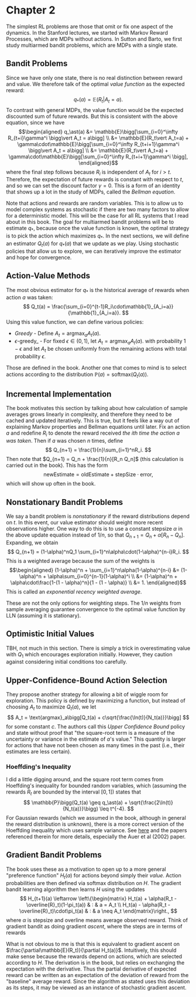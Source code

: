 # Chapter 2

The simplest RL problems are those that omit or fix one aspect of the dynamics.
In the Stanford lectures, we started with Markov Reward Processes, which are
MDPs without actions.  In Sutton and Barto, we first study multiarmed bandit
problems, which are MDPs with a single state.

## Bandit Problems

Since we have only one state, there is no real distinction between reward and
value.  We therefore talk of the optimal _value function_ as the expected
reward:
$$
q_\ast(a) = \mathbb{E}(R_t | A_t = a).
$$
To contrast with general MDPs, the value function would be the expected
discounted sum of future rewards.  But this is consistent with the above
equation, since we have
$$\begin{aligned}
q_\ast(a) &= \mathbb{E}\bigg[\sum_{i=0}^\infty R_{t+i}\gamma^i \bigg\vert A_t =
a\bigg] \\ &= \mathbb{E}(R_t\vert A_t=a) +
\gamma\cdot\mathbb{E}\bigg[\sum_{i=0}^\infty R_{t+i+1}\gamma^i \bigg\vert A_t =
a\bigg] \\ &= \mathbb{E}(R_t\vert A_t=a) +
\gamma\cdot\mathbb{E}\bigg[\sum_{i=0}^\infty R_{t+i+1}\gamma^i \bigg],
\end{aligned}$$
where the final step follows because $R_i$ is independent of $A_t$ for $i>t$.
Therefore, the expectation of future rewards is constant with respect to $t$,
and so we can set the discount factor $\gamma = 0$.  This is a form of an
identity that shows up a lot in the study of MDPs, called the _Bellman
equation_.

Note that actions and rewards are random variables.  This is to allow us to
model complex systems as stochastic if there are two many factors to allow for a
deterministic model.  This will be the case for all RL systems that I read about
in this book.  The goal for multiarmed bandit problems will be to estimate
$q_\ast$, because once the value function is known, the optimal strategy is to
pick the action which maximizes $q_\ast$.  In the next sections, we will define
an estimator $Q_t(a)$ for $q_\ast(a)$ that we update as we play.  Using
stochastic policies that allow us to explore, we can iteratively improve the
estimator and hope for convergence.

## Action-Value Methods

The most obvious estimator for $q_\ast$ is the historical average of rewards
when action $a$ was taken:
$$
Q_t(a) = \frac{\sum_{i=0}^{t-1}R_i\cdot\mathbb{1}_{A_i=a}}{\mathbb{1}_{A_i=a}}.
$$
Using this value function, we can define various policies:
* _Greedy_ - Define $A_t = \text{argmax}_aA_t(a).$
* $\epsilon$-greedy_ - For fixed $\epsilon\in(0,1)$, let
  $A_t = \text{argmax}_aA_t(a).$ with probability $1-\epsilon$ and let $A_t$
  be chosen uniformly from the remaining actions with total probability
  $\epsilon$.

Those are defined in the book.  Another one that comes to mind is to select
actions according to the distribution $\mathbb{P}(a) = \text{softmax}(Q_t(a))$.

## Incremental Implementation

The book motivates this section by talking about how calculation of sample
averages grows linearly in complexity, and therefore they need to be cached and
updated iteratively.  This is true, but it feels like a way out of explaining
Markov properties and Bellman equations until later.  Fix an action $a$ and
redefine $R_i$ to denote the reward received _the $i$th time the action $a$ was
taken_.  Then if $a$ was chosen $n$ times, define
$$
Q_{n+1} = \frac{1}{n}\sum_{i=1}^nR_i.
$$
Then note that $Q_{n+1} = Q_n + \frac{1}{n}[R_n Q_n]$
(this calculation is carried out in the book).  This has the form
$$
\text{newEstimate} = \text{oldEstimate} + \text{stepSize}\cdot\text{error},
$$
which will show up often in the book.

## Nonstationary Bandit Problems

We say a bandit problem is _nonstationary_ if the reward distributions depend on
$t$.  In this event, our value estimator should weight more recent observations
higher.  One way to do this is to use a constant stepsize $\alpha$ in the above
update equation instead of $1/n$, so that $Q_{n+1} = Q_n + \alpha[R_n - Q_n]$.
Expanding, we obtain
$$
Q_{n+1} = (1-\alpha)^nQ_1 \sum_{i=1}^n\alpha\cdot(1-\alpha)^{n-i}R_i.
$$
This is a weighted average because the sum of the weights is
$$\begin{aligned}
(1-\alpha)^n + \sum_{i=1}^n\alpha(1-\alpha)^{n-i}
&= (1-\alpha)^n + \alpha\sum_{i=0}^{n-1}(1-\alpha)^i \\
&= (1-\alpha)^n + \alpha\cdot\frac{1-(1 - \alpha)^n}{1 - (1 - \alpha)} \\
&= 1.
\end{aligned}$$
This is called an _exponential recency weighted average_.

These are not the only options for weighting steps.  The $1/n$ weights from
sample averaging guarantee convergence to the optimal value function by LLN
(assuming it is stationary).

## Optimistic Initial Values

TBH, not much in this section.  There is simply a trick in overestimating value
with $Q_1$ which encourages exploration initially.  However, they caution
against considering initial conditions too carefully.

## Upper-Confidence-Bound Action Selection

They propose another strategy for allowing a bit of wiggle room for exploration.
This policy is defined by maximizing a function, but instead of choosing $A_t$
to maximize $Q_t(a)$, we let
$$
A_t = \text{argmax}_a\bigg[Q_t(a) + c\sqrt{\frac{\ln(t)}{N_t(a)}}\bigg]
$$
for some constant $c$.  The authors call this _Upper Confidence Bound_ policy
and state without proof that "the square-root term is a measure of the
uncertainty or variance in the estimate of $a$'s value."  This quantity is
larger for actions that have not been chosen as many times in the past (i.e.,
their estimates are less certain).

### Hoeffding's Inequality

I did a little digging around, and the square root term comes from Hoeffding's
inequality for bounded random variables, which (assuming the rewards $R_t$ are
bounded by the interval $[0,1]$) states that
$$
\mathbb{P}\bigg(Q_t(a) \geq q_\ast(a) + \sqrt{\frac{2\ln(t)}{N_t(a)}}\bigg) \leq t^{-4}.
$$
For Gaussian rewards (which we assumed in the book, although in general the
reward distribution is unknown), there is a more correct version of the
Hoeffding inequality which uses sample variance.  See
[here](https://stats.stackexchange.com/questions/323867) and the papers
referenced therein for more details, especially the Auer et al (2002) paper.

## Gradient Bandit Problems

The book uses these as a motivation to open up to a more general "preference
function" $H_t(a)$ for actions beyond simply their _value_.  Action
probabilities are then defined via softmax distribution on $H$.  The gradient
bandit learning algorithm then learns $H$ using the updates
$$
H_{t+1}(a) \leftarrow \left\{\begin{matrix}
H_t(a) + \alpha(R_t - \overline{R}_t)(1-\pi_t(a)) & : & a = A_t \\
H_t(a) - \alpha(R_t - \overline{R}_t)\cdot\pi_t(a) & : & a \neq A_t
\end{matrix}\right.,
$$
where $\alpha$ is stepsize and overline means average observed reward.  Think of
gradient bandit as doing gradient _ascent_, where the steps are in terms of
rewards

What is not obvious to me is that this is equivalent to gradient ascent on
$\frac{\partial\mathbb{E}(R_t)}{\partial H_t(a)}$.  Intuitively, this should
make sense because the rewards depend on actions, which are selected according
to $H$.  The derivation is in the book, but relies on exchanging the
expectation with the derivative.  Thus the partial derivative of expected
reward can be written as an expectation of the deviation of reward from the
"baseline" average reward.  Since the algorithm as stated uses this deviation as
its steps, it may be viewed as an instance of stochastic gradient ascent.
